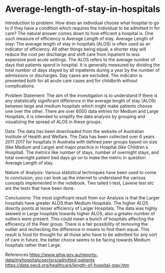 # Average-length-of-stay-in-hospitals

Introduction to problem:
How does an individual choose what hospital to go to if they have a condition which requires the individual to be admitted in for care? The natural answer comes down to how efficient a hospital is. One such measure of efficiency is Average Length of stay.
Average Length of stay: The average length of stay in hospitals (ALOS) is often used as an indicator of efficiency. All other things being equal, a shorter stay will reduce the cost per discharge and shift care from inpatient to less expensive post acute settings. The ALOS refers to the average number of days that patients spend in hospital. It is generally measured by dividing the total number of days stayed by all inpatients during a year by the number of admissions or discharges. Day cases are excluded. The indicator is presented both for all acute care cases and for childbirth without complications.

Problem Statement:
The aim of the investigation is to understand if there is any statistically significant difference in the average length of stay (ALOS) between large and medium hospitals which might make patients choose one over the other.
There are over 6000 data entries for Medium and Large Hospitals, it is intended to simplify the data analysis by grouping and visualizing the spread of ALOS in these groups.

Data:
The data has been downloaded from the website of Australian Institute of Health and Welfare.
The Data has been collected over 6 years 2011 2017 for hospitals in Australia with defined peer groups based on size (like Medium and Large) and major practice in Hospital (like Children s Hospital).
The metrics like number of stays, number of overnight stays, and total overnight patient bed days go on to make the metric in question Average Length of stay.

Nature of Analysis:
Various statistical techniques have been used to come to conclusion, you can look up the internet to understand the various concepts implemented in the notebook.
Two tailed t-test, Lavene test etc are the tests that have been done.

Conclusions:
The most significant result from our Analysis is that the Larger hospitals have greater ALOS than Medium Hospitals.
The higher ALOS directly points at lesser efficiency of Larger Hospitals.
The data was highly skewed in Large hospitals towards higher ALOS, also a greater number of outliers were present. This could mean a bunch of hospitals affecting the efficiency of the Peer group.
There is a fair possibility of removing the outlier and rechecking the difference in means to find them equal.
This result is food for thought for all those who have to be admitted for any sort of care in future, the better choice seems to be facing towards Medium hospitals rather than Large.

References
https://www.aihw.gov.au/reports-data/myhospitals/sectors/admitted-patients
https://data.oecd.org/healthcare/length-of-hospital-stay.htm
